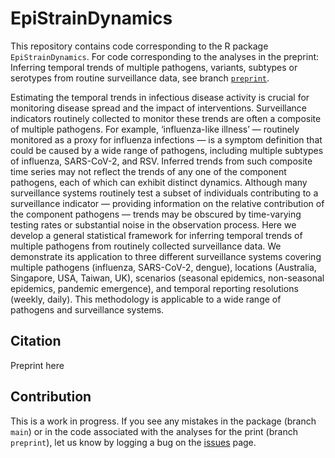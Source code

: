 # EpiStrainDynamics

This repository contains code corresponding to the R package `EpiStrainDynamics`. 
For code corresponding to the analyses in the preprint: Inferring temporal trends of multiple pathogens, variants, subtypes or serotypes from routine surveillance data, see branch [`preprint`](https://github.com/acefa-hubs/EpiStrainDynamics/tree/preprint). 

Estimating the temporal trends in infectious disease activity is crucial for monitoring disease spread and the impact of interventions. 
Surveillance indicators routinely collected to monitor these trends are often a composite of multiple pathogens. 
For example, ‘influenza-like illness’ — routinely monitored as a proxy for influenza infections — is a symptom definition that could be caused by a wide range of pathogens, including multiple subtypes of influenza, SARS-CoV-2, and RSV. 
Inferred trends from such composite time series may not reflect the trends of any one of the component pathogens, each of which can exhibit distinct dynamics. 
Although many surveillance systems routinely test a subset of individuals contributing to a surveillance indicator — providing information on the relative contribution of the component pathogens — trends may be obscured by time-varying testing rates or substantial noise in the observation process. 
Here we develop a general statistical framework for inferring temporal trends of multiple pathogens from routinely collected surveillance data. 
We demonstrate its application to three different surveillance systems covering multiple pathogens (influenza, SARS-CoV-2, dengue), locations (Australia, Singapore, USA, Taiwan, UK), scenarios (seasonal epidemics, non-seasonal epidemics, pandemic emergence), and temporal reporting resolutions (weekly, daily). 
This methodology is applicable to a wide range of pathogens and surveillance systems.

## Citation
Preprint here

## Contribution
This is a work in progress. 
If you see any mistakes in the package (branch `main`) or in the code associated with the analyses for the print (branch `preprint`), let us know by logging a bug on the [issues](https://github.com/acefa-hubs/EpiStrainDynamics/issues) page. 
